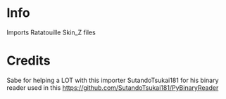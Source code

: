 # Info
  Imports Ratatouille Skin_Z files
# Credits
  Sabe for helping a LOT with this importer
  SutandoTsukai181 for his binary reader used in this https://github.com/SutandoTsukai181/PyBinaryReader
  
